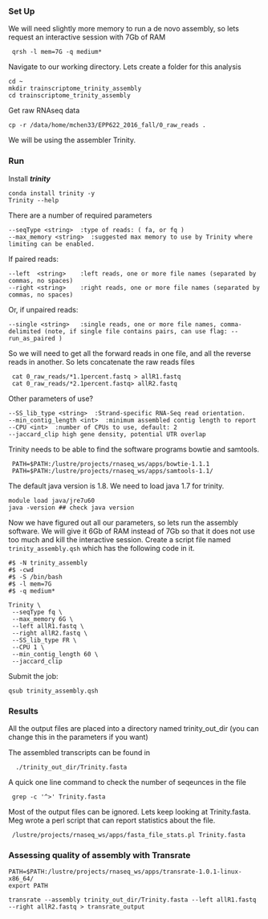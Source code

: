 ### Set Up

We will need slightly more memory to run a de novo assembly, so lets request an interactive session with 7Gb of RAM

```{php}
 qrsh -l mem=7G -q medium*
```


Navigate to our working directory. Lets create a folder for this analysis

```{php}
cd ~
mkdir trainscriptome_trinity_assembly
cd trainscriptome_trinity_assembly
```

Get raw RNAseq data

```{php}
cp -r /data/home/mchen33/EPP622_2016_fall/0_raw_reads .
```

We will be using the assembler Trinity.


### Run

Install __*trinity*__

```{php}
conda install trinity -y
Trinity --help
```

There are a number of required parameters

```{php}
--seqType <string>  :type of reads: ( fa, or fq )
--max_memory <string>  :suggested max memory to use by Trinity where limiting can be enabled.
```

If paired reads:

```{php}
--left  <string>    :left reads, one or more file names (separated by commas, no spaces)
--right <string>    :right reads, one or more file names (separated by commas, no spaces)
```

Or, if unpaired reads:

```{php}
--single <string>   :single reads, one or more file names, comma-delimited (note, if single file contains pairs, can use flag: --run_as_paired )
```

So we will need to get all the forward reads in one file, and all the reverse reads in another. So lets concatenate the raw reads files

```
 cat 0_raw_reads/*1.1percent.fastq > allR1.fastq
 cat 0_raw_reads/*2.1percent.fastq> allR2.fastq
```

Other parameters of use?

```{php}
--SS_lib_type <string>  :Strand-specific RNA-Seq read orientation.
--min_contig_length <int>  :minimum assembled contig length to report
--CPU <int>  :number of CPUs to use, default: 2
--jaccard_clip high gene density, potential UTR overlap
```

Trinity needs to be able to find the software programs bowtie and samtools.

```{php}
 PATH=$PATH:/lustre/projects/rnaseq_ws/apps/bowtie-1.1.1
 PATH=$PATH:/lustre/projects/rnaseq_ws/apps/samtools-1.1/
```

The default java version is 1.8. We need to load java 1.7 for trinity.

```{php}
module load java/jre7u60
java -version ## check java version
```

Now we have figured out all our parameters, so lets run the assembly software. We will give it 6Gb of RAM instead of 7Gb so that it does not use too much and kill the interactive session. Create a script file named `trinity_assembly.qsh` which has the following code in it.

```{php}
#$ -N trinity_assembly
#$ -cwd
#$ -S /bin/bash
#$ -l mem=7G
#$ -q medium*

Trinity \
 --seqType fq \
 --max_memory 6G \
 --left allR1.fastq \
 --right allR2.fastq \
 --SS_lib_type FR \
 --CPU 1 \
 --min_contig_length 60 \
 --jaccard_clip
```

Submit the job:

```{php}
qsub trinity_assembly.qsh
```

### Results

All the output files are placed into a directory named trinity_out_dir (you can change this in the parameters if you want)

The assembled transcripts can be found in

```{php}
  ./trinity_out_dir/Trinity.fasta
```

A quick one line command to check the number of seqeunces in the file

```{php}
 grep -c '^>' Trinity.fasta
```

Most of the output files can be ignored. Lets keep looking at Trinity.fasta. Meg wrote a perl script that can report statistics about the file.

```{php}
 /lustre/projects/rnaseq_ws/apps/fasta_file_stats.pl Trinity.fasta
```

### Assessing quality of assembly with Transrate

```{php}
PATH=$PATH:/lustre/projects/rnaseq_ws/apps/transrate-1.0.1-linux-x86_64/
export PATH
```

```{php}
transrate --assembly trinity_out_dir/Trinity.fasta --left allR1.fastq --right allR2.fastq > transrate_output
```
